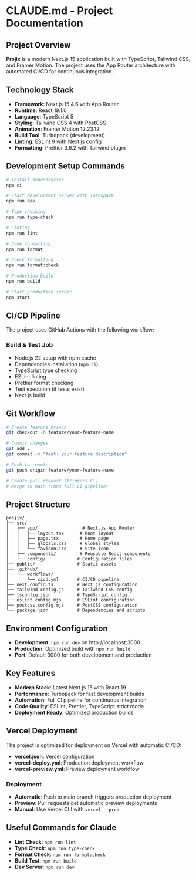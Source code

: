 # CLAUDE.md - Project Documentation

## Project Overview

**Projix** is a modern Next.js 15 application built with TypeScript, Tailwind CSS, and Framer Motion. The project uses the App Router architecture with automated CI/CD for continuous integration.

## Technology Stack

- **Framework**: Next.js 15.4.6 with App Router
- **Runtime**: React 19.1.0
- **Language**: TypeScript 5
- **Styling**: Tailwind CSS 4 with PostCSS
- **Animation**: Framer Motion 12.23.12
- **Build Tool**: Turbopack (development)
- **Linting**: ESLint 9 with Next.js config
- **Formatting**: Prettier 3.6.2 with Tailwind plugin

## Development Setup Commands

```bash
# Install dependencies
npm ci

# Start development server with Turbopack
npm run dev

# Type checking
npm run type-check

# Linting
npm run lint

# Code formatting
npm run format

# Check formatting
npm run format:check

# Production build
npm run build

# Start production server
npm start
```

## CI/CD Pipeline

The project uses GitHub Actions with the following workflow:

### Build & Test Job

- Node.js 22 setup with npm cache
- Dependencies installation (`npm ci`)
- TypeScript type checking
- ESLint linting
- Prettier format checking
- Test execution (if tests exist)
- Next.js build

## Git Workflow

```bash
# Create feature branch
git checkout -b feature/your-feature-name

# Commit changes
git add .
git commit -m "feat: your feature description"

# Push to remote
git push origin feature/your-feature-name

# Create pull request (triggers CI)
# Merge to main (runs full CI pipeline)
```

## Project Structure

```
projix/
├── src/
│   ├── app/                 # Next.js App Router
│   │   ├── layout.tsx      # Root layout
│   │   ├── page.tsx        # Home page
│   │   ├── globals.css     # Global styles
│   │   └── favicon.ico     # Site icon
│   ├── components/         # Reusable React components
│   └── config/            # Configuration files
├── public/                # Static assets
├── .github/
│   └── workflows/
│       └── cicd.yml       # CI/CD pipeline
├── next.config.ts         # Next.js configuration
├── tailwind.config.js     # Tailwind CSS config
├── tsconfig.json          # TypeScript config
├── eslint.config.mjs      # ESLint configuration
├── postcss.config.mjs     # PostCSS configuration
└── package.json           # Dependencies and scripts
```

## Environment Configuration

- **Development**: `npm run dev` on http://localhost:3000
- **Production**: Optimized build with `npm run build`
- **Port**: Default 3000 for both development and production

## Key Features

- **Modern Stack**: Latest Next.js 15 with React 19
- **Performance**: Turbopack for fast development builds
- **Automation**: Full CI pipeline for continuous integration
- **Code Quality**: ESLint, Prettier, TypeScript strict mode
- **Deployment Ready**: Optimized production builds

## Vercel Deployment

The project is optimized for deployment on Vercel with automatic CI/CD:

- **vercel.json**: Vercel configuration
- **vercel-deploy.yml**: Production deployment workflow
- **vercel-preview.yml**: Preview deployment workflow

### Deployment
- **Automatic**: Push to main branch triggers production deployment
- **Preview**: Pull requests get automatic preview deployments
- **Manual**: Use Vercel CLI with `vercel --prod`

## Useful Commands for Claude

- **Lint Check**: `npm run lint`
- **Type Check**: `npm run type-check`
- **Format Check**: `npm run format:check`
- **Build Test**: `npm run build`
- **Dev Server**: `npm run dev`

